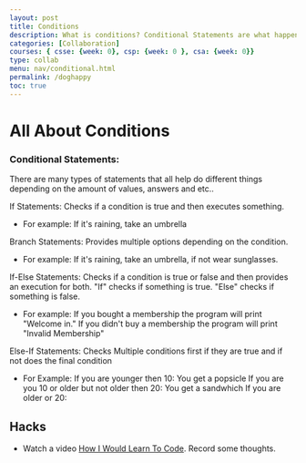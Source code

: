 ```yaml
---
layout: post
title: Conditions
description: What is conditions? Conditional Statements are what happens next in the program when a certain condition is met. 
categories: [Collaboration]
courses: { csse: {week: 0}, csp: {week: 0 }, csa: {week: 0}}
type: collab
menu: nav/conditional.html
permalink: /doghappy
toc: true
---
```


# All About Conditions

### **Conditional Statements**: 
There are many types of statements that all help do different things depending on the amount of values, answers and etc..

If Statements: Checks if a condition is true and then executes something. 
- For example: If it's raining, take an umbrella

Branch Statements: Provides multiple options depending on the condition.
- For example: If it's raining, take an umbrella, if not wear sunglasses.

If-Else Statements: Checks if a condition is true or false and then provides an execution for both. "If" checks if something is true. "Else" checks if something is false.
- For example: If you bought a membership the program will print "Welcome in."
If you didn't buy a membership the program will print "Invalid Membership"

Else-If Statements: Checks Multiple conditions first if they are true and if not does the final condition
- For Example: If you are younger then 10: You get a popsicle
If you are you 10 or older but not older then 20: You get a sandwhich
If you are older or 20: 

## Hacks


- Watch a video [How I Would Learn To Code](https://www.youtube.com/watch?v=k9WqpQp8VSU).  Record some thoughts.
